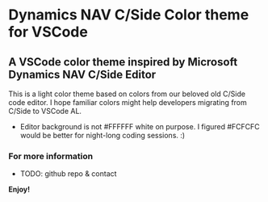 # Dynamics NAV C/Side Color theme for VSCode
## A VSCode color theme inspired by Microsoft Dynamics NAV C/Side Editor
This is a light color theme based on colors from our beloved old C/Side code editor. I hope familiar colors might help developers migrating from C/Side to VSCode AL.

* Editor background is not #FFFFFF white on purpose. I figured #FCFCFC would be better for night-long coding sessions. :)

### For more information
* TODO: github repo & contact

**Enjoy!**